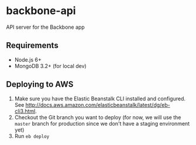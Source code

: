 # backbone-api

API server for the Backbone app

## Requirements

- Node.js 6+
- MongoDB 3.2+ (for local dev)

## Deploying to AWS

1. Make sure you have the Elastic Beanstalk CLI installed and configured. See http://docs.aws.amazon.com/elasticbeanstalk/latest/dg/eb-cli3.html.
2. Checkout the Git branch you want to deploy (for now, we will use the `master` branch for production since we don't have a staging environment yet)
3. Run `eb deploy`
